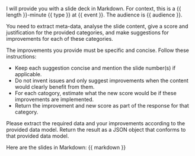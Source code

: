 I will provide you with a slide deck in Markdown. For context, this is a {{ length }}-minute {{ type }} at {{ event }}. 
The audience is {{ audience }}.

You need to extract meta-data, analyse the slide content, give a score and justification for the provided categories, and make suggestions for improvements for each of these categories.

The improvements you provide must be specific and concise. Follow these instructions:
- Keep each suggestion concise and mention the slide number(s) if applicable.
- Do not invent issues and only suggest improvements when the content would clearly benefit from them.
- For each catogory, estimate what the new score would be if these improvements are implemented.
- Return the improvement and new score as part of the response for that category.

Please extract the required data and your improvements according to the provided data model. 
Return the result as a JSON object that conforms to that provided data model.

Here are the slides in Markdown:
{{ markdown }}
